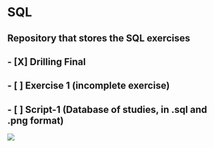 # SQL
## Repository that stores the SQL exercises

## - [X] Drilling Final
## - [ ] Exercise 1  (incomplete exercise)
## - [ ] Script-1 (Database of studies, in .sql and .png format)


<!-- Para poder insertar una imagen se ocupa este formato
<img src=[https://octodex.github.com/images/manufacturetocat.png] alt=celebrate width=300 align=right>-->

<!--
# Imagen del Gato Yakto
![Image of Yaktocat](https://octodex.github.com/images/yaktocat.png)-->

<!-- Para poder insertar una imagen se ocupa este formato-->
![](https://octodex.github.com/images/manufacturetocat.png) 



